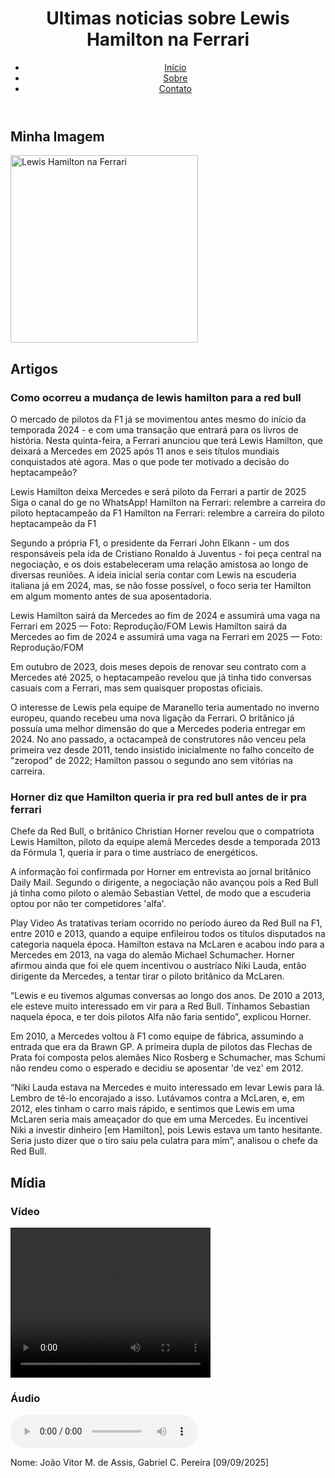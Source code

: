 <!DOCTYPE html>
<html lang="pt-br">
<head>
    <meta charset="UTF-8">
    <meta name="viewport" content="width=device-width, initial-scale=1.0">
    <title>Noticias F1</title>
</head>
<body>
    <header>
        <h1>Ultimas noticias sobre Lewis Hamilton na Ferrari</h1>
        <nav>
            <ul>
                <li><a href="#">Início</a></li>
                <li><a href="#">Sobre</a></li>
                <li><a href="#">Contato</a></li>
            </ul>
        </nav>
    </header>
    <main>
        <section>
            <h2>Minha Imagem</h2>
            <img src="https://i.pinimg.com/736x/52/66/a2/5266a2b6c1496044d38c678f68547049.jpg" alt="Lewis Hamilton na Ferrari" width="300">
        </section>
        <section>
            <h2>Artigos</h2>
            <article>
                <h3>Como ocorreu a mudança de lewis hamilton para a red bull</h3>
                <p>O mercado de pilotos da F1 já se movimentou antes mesmo do início da temporada 2024 - e com uma transação que entrará para os livros de história. Nesta quinta-feira, a Ferrari anunciou que terá Lewis Hamilton, que deixará a Mercedes em 2025 após 11 anos e seis títulos mundiais conquistados até agora. Mas o que pode ter motivado a decisão do heptacampeão?

Lewis Hamilton deixa Mercedes e será piloto da Ferrari a partir de 2025
Siga o canal do ge no WhatsApp!
Hamilton na Ferrari: relembre a carreira do piloto heptacampeão da F1
Hamilton na Ferrari: relembre a carreira do piloto heptacampeão da F1

Segundo a própria F1, o presidente da Ferrari John Elkann - um dos responsáveis pela ida de Cristiano Ronaldo à Juventus - foi peça central na negociação, e os dois estabeleceram uma relação amistosa ao longo de diversas reuniões. A ideia inicial seria contar com Lewis na escuderia italiana já em 2024, mas, se não fosse possível, o foco seria ter Hamilton em algum momento antes de sua aposentadoria.


Lewis Hamilton sairá da Mercedes ao fim de 2024 e assumirá uma vaga na Ferrari em 2025 — Foto: Reprodução/FOM
Lewis Hamilton sairá da Mercedes ao fim de 2024 e assumirá uma vaga na Ferrari em 2025 — Foto: Reprodução/FOM

Em outubro de 2023, dois meses depois de renovar seu contrato com a Mercedes até 2025, o heptacampeão revelou que já tinha tido conversas casuais com a Ferrari, mas sem quaisquer propostas oficiais.

O interesse de Lewis pela equipe de Maranello teria aumentado no inverno europeu, quando recebeu uma nova ligação da Ferrari. O britânico já possuía uma melhor dimensão do que a Mercedes poderia entregar em 2024. No ano passado, a octacampeã de construtores não venceu pela primeira vez desde 2011, tendo insistido inicialmente no falho conceito de "zeropod" de 2022; Hamilton passou o segundo ano sem vitórias na carreira.</p>
            </article>
            <article>
                <h3>Horner diz que Hamilton queria ir pra red bull antes de ir pra ferrari</h3>
                <p>Chefe da Red Bull, o britânico Christian Horner revelou que o compatriota Lewis Hamilton, piloto da equipe alemã Mercedes desde a temporada 2013 da Fórmula 1, queria ir para o time austríaco de energéticos.

A informação foi confirmada por Horner em entrevista ao jornal britânico Daily Mail. Segundo o dirigente, a negociação não avançou pois a Red Bull já tinha como piloto o alemão Sebastian Vettel, de modo que a escuderia optou por não ter competidores 'alfa'.

Play Video
As tratativas teriam ocorrido no período áureo da Red Bull na F1, entre 2010 e 2013, quando a equipe enfileirou todos os títulos disputados na categoria naquela época. Hamilton estava na McLaren e acabou indo para a Mercedes em 2013, na vaga do alemão Michael Schumacher. Horner afirmou ainda que foi ele quem incentivou o austríaco Niki Lauda, então dirigente da Mercedes, a tentar tirar o piloto britânico da McLaren. 

“Lewis e eu tivemos algumas conversas ao longo dos anos. De 2010 a 2013, ele esteve muito interessado em vir para a Red Bull. Tínhamos Sebastian naquela época, e ter dois pilotos Alfa não faria sentido”, explicou Horner.

Em 2010, a Mercedes voltou à F1 como equipe de fábrica, assumindo a entrada que era da Brawn GP. A primeira dupla de pilotos das Flechas de Prata foi composta pelos alemães Nico Rosberg e Schumacher, mas Schumi não rendeu como o esperado e decidiu se aposentar 'de vez' em 2012.

“Niki Lauda estava na Mercedes e muito interessado em levar Lewis para lá. Lembro de tê-lo encorajado a isso. Lutávamos contra a McLaren, e, em 2012, eles tinham o carro mais rápido, e sentimos que Lewis em uma McLaren seria mais ameaçador do que em uma Mercedes. Eu incentivei Niki a investir dinheiro [em Hamilton], pois Lewis estava um tanto hesitante. Seria justo dizer que o tiro saiu pela culatra para mim”, analisou o chefe da Red Bull.</p>
            </article>
        </section>
        <section>
            <h2>Mídia</h2>
            <h3>Vídeo</h3>
            <video width="320" height="240" controls>
                <source src="https://www.youtube.com/watch?v=m2DmIl5_tNY" type="video/mp4">
                Seu navegador não suporta vídeos em HTML5.
            </video>
            <h3>Áudio</h3>
            <audio controls>
                <source src="" type="audio/mpeg">
                Seu navegador não suporta áudio em HTML5.
            </audio>
        </section>
    </main>
    <footer>
        <p>Nome: João Vitor M. de Assis, Gabriel C. Pereira [09/09/2025]</p>
    </footer>

</body>
</html>

